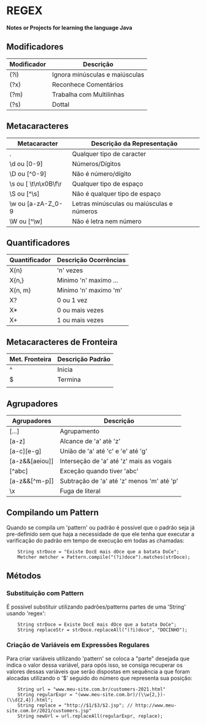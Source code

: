 # REGEX
**Notes or Projects for learning the language Java**

## Modificadores

| Modificador | Descrição                      |
| ----------- | ------------------------------ |
| (?i)        | Ignora minúsculas e maiúsculas |
| (?x)        | Reconhece Comentários          |
| (?m)        | Trabalha com Multilinhas       | 
| (?s)        | Dottal                         |

## Metacaracteres

| Metacaracter         | Descrição da Representação                |
| -------------------- | ----------------------------------------- |
| .                    | Qualquer tipo de caracter                 |
| \d ou [0-9]          | Números/Dígitos                           |
| \D ou [^0-9]         | Não é número/dígito                       |
| \s ou [ \t\n\x0B\f\r | Qualquer tipo de espaço                   |
| \S ou [^\s]          | Não é qualquer tipo de espaço             |
| \w ou [a-zA-Z_0-9    | Letras minúsculas ou maiúsculas e números |
| \W ou [^\w]          | Não é letra nem número                    | 

## Quantificadores

| Quantificador | Descrição Ocorrências |
| ------------- | --------------------- |
| X{n}          | 'n' vezes             |
| X{n,}         | Minimo 'n' maximo ... |
| X{n, m}       | Minimo 'n' maximo 'm' |
| X?            | 0 ou 1 vez            |
| X*            | 0 ou mais vezes       |
| X+            | 1 ou mais vezes       |

## Metacaracteres de Fronteira

| Met. Fronteira | Descrição Padrão |
| -------------- | ---------------- | 
| ^              | Inicia           |
| $              | Termina          |
| |              | Ou               |

## Agrupadores

| Agrupadores    | Descrição                                  |
| -------------- | ------------------------------------------ |
| [...]          | Agrupamento                                |
| [a-z]          | Alcance de 'a' atè 'z'                     |
| [a-c][e-g]     | União de 'a' até 'c' e 'e' até 'g'         |
| [a-z&&[aeiou]] | Interseção de 'a' até 'z' mais as vogais   |
| [^abc]         | Exceção quando tiver 'abc'                 |
| [a-z&&[^m-p]]  | Subtração de 'a' até 'z' menos 'm' até 'p' |
| \x             | Fuga de literal                            |

## Compilando um Pattern

Quando se compila um 'pattern' ou padrão é possivel que o padrão seja já pre-definido sem que haja a necessidade de que ele tenha que executar a varificação do padrão em tempo de execução em todas as chamadas:

```
    String strDoce = "Existe DocE mais dOce que a batata DoCe";
    Metcher metcher = Pattern.compile("(?i)doce").matches(strDoce);
```

## Métodos

### Substituição com Pattern

É possivel substituir utilizando padrões/patterns partes de uma 'String' usando 'regex':

```
    String strDoce = Existe DocE mais dOce que a batata DoCe";
    String replaceStr = strDoce.replaceAll("(?i)doce", "DOCINHO");
```

### Criação de Variáveis em Expressões Regulares

Para criar variáveis utilizando 'pattern' se coloca a "parte" desejada que indica o valor dessa variável, para opós isso, se consiga recuperar os valores dessas variáveis que serão dispostas em sequência a que foram alocadas utilizando o '$' seguido do número que representa sua posição:

```
    String url = "www.meu-site.com.br/customers-2021.html"
    String regularExpr = "(www.meu-site.com.br)/(\\w{2,})-(\\d{2,4}).html";
    String replace = "http://$1/$3/$2.jsp"; // http://www.meu-site.com.br/2021/customers.jsp"
    String newUrl = url.replaceAll(regularExpr, replace);   
```

